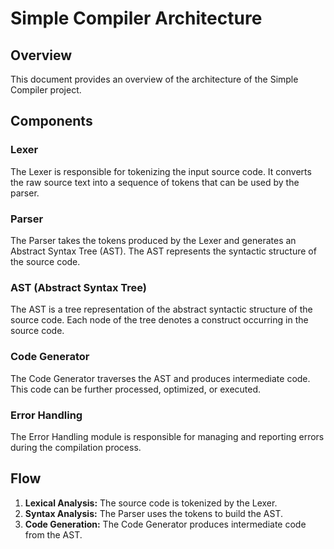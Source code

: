 # Simple Compiler Architecture

## Overview

This document provides an overview of the architecture of the Simple Compiler project.

## Components

### Lexer

The Lexer is responsible for tokenizing the input source code. It converts the raw source text into a sequence of tokens that can be used by the parser.

### Parser

The Parser takes the tokens produced by the Lexer and generates an Abstract Syntax Tree (AST). The AST represents the syntactic structure of the source code.

### AST (Abstract Syntax Tree)

The AST is a tree representation of the abstract syntactic structure of the source code. Each node of the tree denotes a construct occurring in the source code.

### Code Generator

The Code Generator traverses the AST and produces intermediate code. This code can be further processed, optimized, or executed.

### Error Handling

The Error Handling module is responsible for managing and reporting errors during the compilation process.

## Flow

1. **Lexical Analysis:** The source code is tokenized by the Lexer.
2. **Syntax Analysis:** The Parser uses the tokens to build the AST.
3. **Code Generation:** The Code Generator produces intermediate code from the AST.
